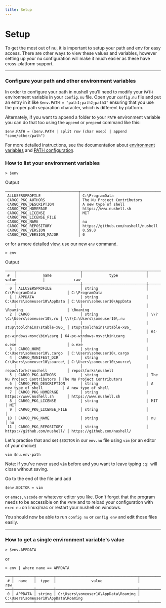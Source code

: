 ```yaml
---
title: Setup
---
```


# Setup

To get the most out of nu, it is important to setup your path and env for easy access.
There are other ways to view these values and variables, however setting up your nu configuration will make it much easier as these have cross-platform support.

---

### Configure your path and other environment variables

In order to configure your path in nushell you'll need to modify your `PATH` environment variable in your `config.nu` file. Open your `config.nu` file and put an entry in it like `$env.PATH = "path1;path2;path3"` ensuring that you use the proper path separation character, which is different by platform.

Alternately, if you want to append a folder to your `PATH` environment variable you can do that too using the `append` or `prepend` command like this:

```nu
$env.PATH = ($env.PATH | split row (char esep) | append "some/other/path")
```

For more detailed instructions, see the documentation about [environment variables](/book/environment.html#setting-environment-variables) and [PATH configuration](/book/configuration.html#path-configuration).

### How to list your environment variables

```nu
> $env
```

Output

```
─────────────────────────────────┬────────────────────────────────────────────
 ALLUSERSPROFILE                 │ C:\ProgramData
 CARGO_PKG_AUTHORS               │ The Nu Project Contributors
 CARGO_PKG_DESCRIPTION           │ A new type of shell
 CARGO_PKG_HOMEPAGE              │ https://www.nushell.sh
 CARGO_PKG_LICENSE               │ MIT
 CARGO_PKG_LICENSE_FILE          │
 CARGO_PKG_NAME                  │ nu
 CARGO_PKG_REPOSITORY            │ https://github.com/nushell/nushell
 CARGO_PKG_VERSION               │ 0.59.0
 CARGO_PKG_VERSION_MAJOR         │ 0
```

or for a more detailed view, use our new `env` command.

```nu
> env
```

Output

```
────┬─────────────────────────────┬─────────────────────────────┬─────────────────────────────┬──────────────────────────────
 #  │            name             │            type             │            value            │             raw
────┼─────────────────────────────┼─────────────────────────────┼─────────────────────────────┼──────────────────────────────
  0 │ ALLUSERSPROFILE             │ string                      │ C:\ProgramData              │ C:\ProgramData
  1 │ APPDATA                     │ string                      │ C:\Users\someuser10\AppData │ C:\Users\someuser10\AppData
    │                             │                             │ \Roaming                    │ \Roaming
  2 │ CARGO                       │ string                      │ \\?\C:\Users\someuser10\.ru │ \\?\C:\Users\someuser10\.ru
    │                             │                             │ stup\toolchains\stable-x86_ │ stup\toolchains\stable-x86_
    │                             │                             │ 64-pc-windows-msvc\bin\carg │ 64-pc-windows-msvc\bin\carg
    │                             │                             │ o.exe                       │ o.exe
  3 │ CARGO_HOME                  │ string                      │ C:\Users\someuser10\.cargo  │ C:\Users\someuser10\.cargo
  4 │ CARGO_MANIFEST_DIR          │ string                      │ C:\Users\someuser10\source\ │ C:\Users\someuser10\source\
    │                             │                             │ repos\forks\nushell         │ repos\forks\nushell
  5 │ CARGO_PKG_AUTHORS           │ string                      │ The Nu Project Contributors │ The Nu Project Contributors
  6 │ CARGO_PKG_DESCRIPTION       │ string                      │ A new type of shell         │ A new type of shell
  7 │ CARGO_PKG_HOMEPAGE          │ string                      │ https://www.nushell.sh      │ https://www.nushell.sh
  8 │ CARGO_PKG_LICENSE           │ string                      │ MIT                         │ MIT
  9 │ CARGO_PKG_LICENSE_FILE      │ string                      │                             │
 10 │ CARGO_PKG_NAME              │ string                      │ nu                          │ nu
 11 │ CARGO_PKG_REPOSITORY        │ string                      │ https://github.com/nushell/ │ https://github.com/nushell/
```

Let's practise that and set `$EDITOR` in our `env.nu` file using `vim` (or an editor of your choice)

```
vim $nu.env-path
```

Note: if you've never used `vim` before and you want to leave typing `:q!` will close without saving.

Go to the end of the file and add

```
$env.EDITOR = vim
```

or `emacs`, `vscode` or whatever editor you like. Don't forget that the program needs to be accessible on the `PATH`
and to reload your configuration with `exec nu` on linux/mac or restart your nushell on windows.

You should now be able to run `config nu` or `config env` and edit those files easily.

---

### How to get a single environment variable's value

```nu
> $env.APPDATA
```

or

```nu
> env | where name == APPDATA
```

```
───┬─────────┬────────┬─────────────────────────────────────┬─────────────────────────────────────
 # │  name   │  type  │                value                │                 raw
───┼─────────┼────────┼─────────────────────────────────────┼─────────────────────────────────────
 0 │ APPDATA │ string │ C:\Users\someuser10\AppData\Roaming │ C:\Users\someuser10\AppData\Roaming
───┴─────────┴────────┴─────────────────────────────────────┴─────────────────────────────────────
```
